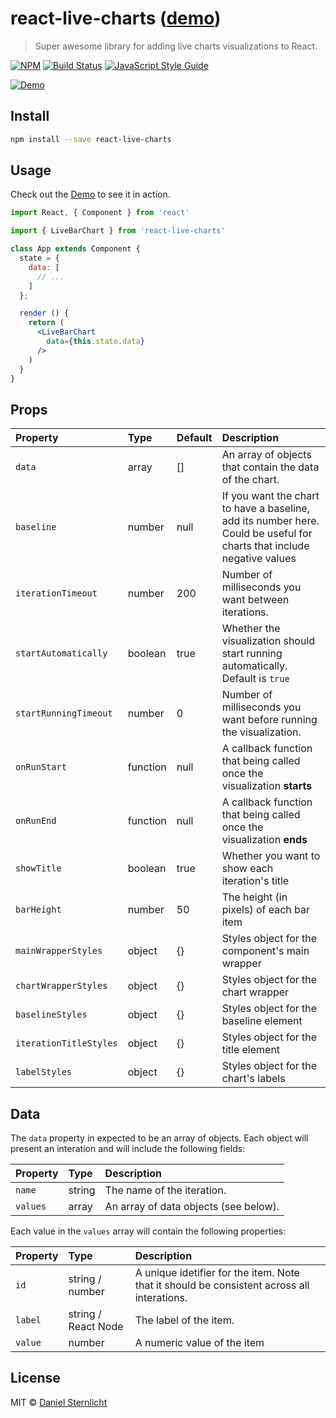 # react-live-charts ([demo](https://dsternlicht.github.io/react-live-charts/))

> Super awesome library for adding live charts visualizations to React.

[![NPM](https://img.shields.io/npm/v/react-live-charts.svg)](https://www.npmjs.com/package/react-live-charts) [![Build Status](https://travis-ci.com/dsternlicht/react-live-charts.svg?branch=master)](https://travis-ci.com/dsternlicht/react-live-charts) [![JavaScript Style Guide](https://img.shields.io/badge/code_style-standard-brightgreen.svg)](https://standardjs.com)

[![Demo](https://raw.githubusercontent.com/dsternlicht/react-live-charts/master/example/demo.gif)](https://dsternlicht.github.io/react-live-charts/)

## Install

```bash
npm install --save react-live-charts
```

## Usage

Check out the [Demo](https://dsternlicht.github.io/react-live-charts/) to see it in action.

```jsx
import React, { Component } from 'react'

import { LiveBarChart } from 'react-live-charts'

class App extends Component {
  state = {
    data: [
      // ...
    ]
  };

  render () {
    return (
      <LiveBarChart
        data={this.state.data}
      />
    )
  }
}
```

## Props

| Property      | Type               | Default                               | Description                                                                                                                                  |
|:--------------|:-------------------|:--------------------------------------|:---------------------------------------------------------------------------------------------------------------------------------------------|
| `data`  | array           | []                                  | An array of objects that contain the data of the chart. |
| `baseline`  | number           | null                                  | If you want the chart to have a baseline, add its number here. Could be useful for charts that include negative values |
| `iterationTimeout`  | number           | 200                         | Number of milliseconds you want between iterations. |
| `startAutomatically`  | boolean           | true                                  | Whether the visualization should start running automatically. Default is `true` |
| `startRunningTimeout`  | number           | 0                         | Number of milliseconds you want before running the visualization. |
| `onRunStart`  | function           | null                                  | A callback function that being called once the visualization **starts** |
| `onRunEnd`  | function           | null                                  | A callback function that being called once the visualization **ends** |
| `showTitle`  | boolean           | true                                  | Whether you want to show each iteration's title |
| `barHeight`  | number           | 50                                  | The height (in pixels) of each bar item |
| `mainWrapperStyles`  | object           | {}                                  | Styles object for the component's main wrapper |
| `chartWrapperStyles`  | object           | {}                                  | Styles object for the chart wrapper |
| `baselineStyles`  | object           | {}                                  | Styles object for the baseline element |
| `iterationTitleStyles`  | object           | {}                                  | Styles object for the title element |
| `labelStyles`  | object           | {}                                  | Styles object for the chart's labels |

## Data

The `data` property in expected to be an array of objects. Each object will present an interation and will include the following fields:

| Property      | Type          | Description                                                                                                                                  |
|:--------------|:-------------------|:---------------------------------------------------------------------------------------------------------------------------------------------|
| `name` | string | The name of the iteration. 
| `values` | array | An array of data objects (see below).

Each value in the `values` array will contain the following properties:

| Property      | Type          | Description                                                                                                                                  |
|:--------------|:-------------------|:---------------------------------------------------------------------------------------------------------------------------------------------|
| `id` | string / number | A unique idetifier for the item. Note that it should be consistent across all interations. |
| `label` | string / React Node | The label of the item. |
| `value` | number | A numeric value of the item |

## License

MIT © [Daniel Sternlicht](https://github.com/dsternlicht)
